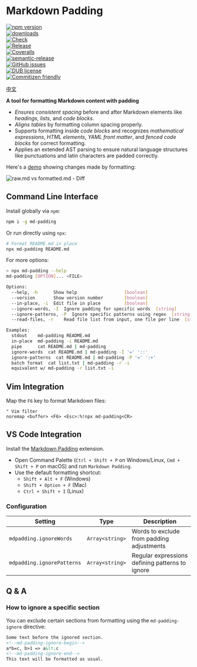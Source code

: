 # Markdown Padding

[![npm version](https://img.shields.io/npm/v/md-padding.svg)](https://www.npmjs.org/package/md-padding)  
[![downloads](https://img.shields.io/npm/dm/md-padding.svg)](https://www.npmjs.org/package/md-padding)  
[![Check](https://github.com/harttle/md-padding/actions/workflows/check.yml/badge.svg)](https://github.com/harttle/md-padding/actions/workflows/check.yml)  
[![Release](https://github.com/harttle/md-padding/actions/workflows/release.yml/badge.svg)](https://github.com/harttle/md-padding/actions/workflows/release.yml)  
[![Coveralls](https://img.shields.io/coveralls/harttle/md-padding.svg)](https://coveralls.io/github/harttle/md-padding?branch=master)  
[![semantic-release](https://img.shields.io/badge/%20%20%F0%9F%93%A6%F0%9F%9A%80-semantic--release-e10079.svg)](https://github.com/harttle/md-padding)  
[![GitHub issues](https://img.shields.io/github/issues-closed/harttle/md-padding.svg)](https://github.com/harttle/md-padding/issues)  
[![DUB license](https://img.shields.io/dub/l/vibe-d.svg)](https://github.com/harttle/md-padding/blob/master/LICENSE)  
[![Commitizen friendly](https://img.shields.io/badge/commitizen-friendly-brightgreen.svg)](https://github.com/angular/angular.js/blob/master/DEVELOPERS.md#commits)  

[中文](https://github.com/harttle/md-padding/blob/master/README.zh.md)

**A tool for formatting Markdown content with padding**  

- *Ensures consistent spacing* before and after Markdown elements like *headings*, *lists*, and *code blocks*.
- *Aligns tables* by formatting column spacing properly.
- Supports formatting inside *code blocks* and recognizes *mathematical expressions*, *HTML elements*, *YAML front matter*, and *fenced code blocks* for correct formatting.
- Applies an extended AST parsing to ensure natural language structures like punctuations and latin characters are padded correctly.

Here's a [demo](https://github.com/harttle/md-padding/tree/master/demo) showing changes made by formatting:

![raw.md vs formatted.md - Diff](https://user-images.githubusercontent.com/4427974/73588871-6e8d5600-4509-11ea-8c42-9debaaad9008.png)

## Command Line Interface

Install globally via `npm`:

```bash
npm i -g md-padding
```

Or run directly using `npx`:

```bash
# Format README.md in place
npx md-padding README.md
```

For more options:

```bash
> npx md-padding --help
md-padding [OPTION]... <FILE>

Options:
  --help, -h      Show help                  [boolean]
  --version       Show version number        [boolean]
  --in-place, -i  Edit file in place         [boolean]
  --ignore-words, -I  Ignore padding for specific words  [string]
  --ignore-patterns, -P  Ignore specific patterns using regex  [string]
  --read-files, -r    Read file list from input, one file per line  [string]

Examples:
  stdout    md-padding README.md
  in-place  md-padding -i README.md
  pipe      cat README.md | md-padding
  ignore-words  cat README.md | md-padding -I '=' '::'
  ignore-patterns  cat README.md | md-padding -P '=' ':+'
  batch format  cat list.txt | md-padding -r -i
  equivalent w/ md-padding -r list.txt -i
```

## Vim Integration

Map the `F6` key to format Markdown files:

```vim
" Vim filter
noremap <buffer> <F6> <Esc>:%!npx md-padding<CR>
```

## VS Code Integration

Install the [Markdown Padding](https://marketplace.visualstudio.com/items?itemName=harttle.md-padding-vscode) extension.

- Open Command Palette (`Ctrl + Shift + P` on Windows/Linux, `Cmd + Shift + P` on macOS) and run `Markdown Padding`.
- Use the default formatting shortcut:
  - `Shift + Alt + F` (Windows)
  - `Shift + Option + F` (Mac)
  - `Ctrl + Shift + I` (Linux)

### Configuration

| Setting                    | Type            | Description                                     |
| -------------------------- | --------------- | ----------------------------------------------- |
| `mdpadding.ignoreWords`    | `Array<string>` | Words to exclude from padding adjustments       |
| `mdpadding.ignorePatterns` | `Array<string>` | Regular expressions defining patterns to ignore |

## Q & A

### How to ignore a specific section

You can exclude certain sections from formatting using the `md-padding-ignore` directive:

```markdown
Some text before the ignored section.
<!--md-padding-ignore-begin-->
a*b=c, b>1 => a&lt;c
<!--md-padding-ignore-end-->
This text will be formatted as usual.
```

